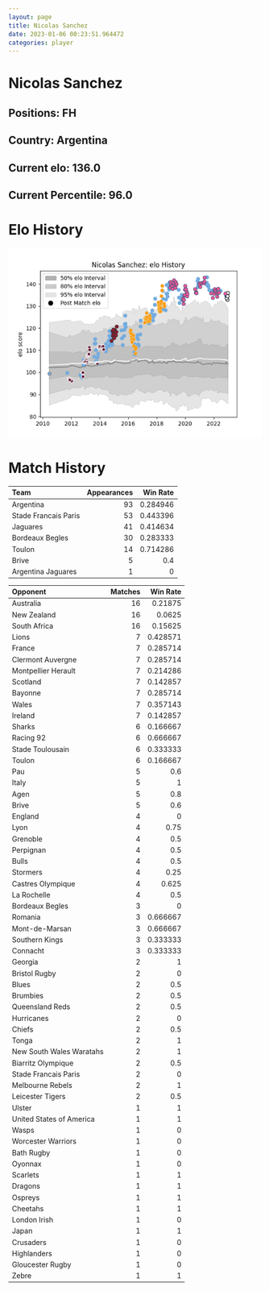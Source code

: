 ```yaml
---  
layout: page  
title: Nicolas Sanchez  
date: 2023-01-06 00:23:51.964472  
categories: player  
---
```

# Nicolas Sanchez

## Positions: FH

## Country: Argentina

## Current elo: 136.0

## Current Percentile: 96.0

# Elo History


![elo history](history_NicolasSanchez.png)
# Match History


| Team                 |   Appearances |   Win Rate |
|:---------------------|--------------:|-----------:|
| Argentina            |            93 |   0.284946 |
| Stade Francais Paris |            53 |   0.443396 |
| Jaguares             |            41 |   0.414634 |
| Bordeaux Begles      |            30 |   0.283333 |
| Toulon               |            14 |   0.714286 |
| Brive                |             5 |   0.4      |
| Argentina Jaguares   |             1 |   0        |

| Opponent                 |   Matches |   Win Rate |
|:-------------------------|----------:|-----------:|
| Australia                |        16 |   0.21875  |
| New Zealand              |        16 |   0.0625   |
| South Africa             |        16 |   0.15625  |
| Lions                    |         7 |   0.428571 |
| France                   |         7 |   0.285714 |
| Clermont Auvergne        |         7 |   0.285714 |
| Montpellier Herault      |         7 |   0.214286 |
| Scotland                 |         7 |   0.142857 |
| Bayonne                  |         7 |   0.285714 |
| Wales                    |         7 |   0.357143 |
| Ireland                  |         7 |   0.142857 |
| Sharks                   |         6 |   0.166667 |
| Racing 92                |         6 |   0.666667 |
| Stade Toulousain         |         6 |   0.333333 |
| Toulon                   |         6 |   0.166667 |
| Pau                      |         5 |   0.6      |
| Italy                    |         5 |   1        |
| Agen                     |         5 |   0.8      |
| Brive                    |         5 |   0.6      |
| England                  |         4 |   0        |
| Lyon                     |         4 |   0.75     |
| Grenoble                 |         4 |   0.5      |
| Perpignan                |         4 |   0.5      |
| Bulls                    |         4 |   0.5      |
| Stormers                 |         4 |   0.25     |
| Castres Olympique        |         4 |   0.625    |
| La Rochelle              |         4 |   0.5      |
| Bordeaux Begles          |         3 |   0        |
| Romania                  |         3 |   0.666667 |
| Mont-de-Marsan           |         3 |   0.666667 |
| Southern Kings           |         3 |   0.333333 |
| Connacht                 |         3 |   0.333333 |
| Georgia                  |         2 |   1        |
| Bristol Rugby            |         2 |   0        |
| Blues                    |         2 |   0.5      |
| Brumbies                 |         2 |   0.5      |
| Queensland Reds          |         2 |   0.5      |
| Hurricanes               |         2 |   0        |
| Chiefs                   |         2 |   0.5      |
| Tonga                    |         2 |   1        |
| New South Wales Waratahs |         2 |   1        |
| Biarritz Olympique       |         2 |   0.5      |
| Stade Francais Paris     |         2 |   0        |
| Melbourne Rebels         |         2 |   1        |
| Leicester Tigers         |         2 |   0.5      |
| Ulster                   |         1 |   1        |
| United States of America |         1 |   1        |
| Wasps                    |         1 |   0        |
| Worcester Warriors       |         1 |   0        |
| Bath Rugby               |         1 |   0        |
| Oyonnax                  |         1 |   0        |
| Scarlets                 |         1 |   1        |
| Dragons                  |         1 |   1        |
| Ospreys                  |         1 |   1        |
| Cheetahs                 |         1 |   1        |
| London Irish             |         1 |   0        |
| Japan                    |         1 |   1        |
| Crusaders                |         1 |   0        |
| Highlanders              |         1 |   0        |
| Gloucester Rugby         |         1 |   0        |
| Zebre                    |         1 |   1        |